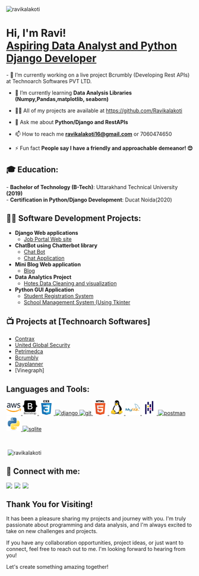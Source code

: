 <p align="left"> <img src="https://komarev.com/ghpvc/?username=ravikalakoti&label=Profile%20views&color=0e75b6&style=flat" alt="ravikalakoti" /> </p>
<h1>Hi, I'm Ravi! <br/><a href="https://github.com/Ravikalakot"></a> <a href="https://www.linkedin.com/in/ravi-singh-kalakoti">Aspiring Data Analyst and Python Django Developer</a></h1>
- 🔭 I’m currently working on a live project Bcrumbly (Developing Rest APIs) at Technoarch Softwares PVT LTD.

- 🌱 I’m currently learning **Data Analysis Libraries (Numpy,Pandas,matplotlib, seaborn)**

- 👨‍💻 All of my projects are available at https://github.com/Ravikalakoti

- 💬 Ask me about **Python/Django and RestAPIs**

- 📫 How to reach me **ravikalakoti16@gmail.com** or 7060474650

- ⚡ Fun fact **People say I have a friendly and approachable demeanor! 😊**

<h2>🎓 Education:</h2>
- <b>Bachelor of Technology (B-Tech)</b>: Uttarakhand Technical University <b>(2019)</b><br>
- <b>Certification in Python/Django Development</b>: Ducat Noida(2020)
<h2>👨‍💻 Software Development Projects:</h2>

- <b>Django Web applications</b>
  - [Job Portal Web site](https://github.com/joshmadakor1/Algorithms-Practice)
- <b>ChatBot using Chatterbot library</b>
  - [Chat Bot](https://github.com/Ravikalakoti/ChatBot-App)
  - [Chat Application](https://github.com/Ravikalakoti/Real-Time-Chat-App)
- <b>Mini Blog Web application</b>
  - [Blog](https://github.com/Ravikalakoti/Mini-Blog)
- <b>Data Analytics Project</b>
  - [Hotes Data Cleaning and visualization](https://github.com/Ravikalakoti/Sales-Data-Analysis-/tree/main/Python_Diwali_Sales_Analysis-main)
- <b>Python GUI Application</b>
  - [Student Registration System](https://github.com/Ravikalakoti/student-reg.-system)
  - [School Management System (Using Tkinter](https://github.com/Ravikalakoti/Tkinter-School.mng.sys.)

<h2>📺 Projects at [Technoarch Softwares]</h2>

- [Contrax](https://contrax.com.au)
- [United Global Security](https://sp.opskube.com)
- [Petrimedca](www.petrimedca.com)
- [Bcrumbly](http://52.200.16.123/docs/)
- [Dayplanner](https://www.technoarchsoftwares.com/)
- [Vinegraph]
  <br>
<h2 align="left">Languages and Tools:</h2>
<p align="left"> <a href="https://aws.amazon.com" target="_blank" rel="noreferrer"> <img src="https://raw.githubusercontent.com/devicons/devicon/master/icons/amazonwebservices/amazonwebservices-original-wordmark.svg" alt="aws" width="40" height="40"/> </a> <a href="https://getbootstrap.com" target="_blank" rel="noreferrer"> <img src="https://raw.githubusercontent.com/devicons/devicon/master/icons/bootstrap/bootstrap-plain-wordmark.svg" alt="bootstrap" width="40" height="40"/> </a> <a href="https://www.w3schools.com/css/" target="_blank" rel="noreferrer"> <img src="https://raw.githubusercontent.com/devicons/devicon/master/icons/css3/css3-original-wordmark.svg" alt="css3" width="40" height="40"/> </a> <a href="https://www.djangoproject.com/" target="_blank" rel="noreferrer"> <img src="https://cdn.worldvectorlogo.com/logos/django.svg" alt="django" width="40" height="40"/> </a> <a href="https://git-scm.com/" target="_blank" rel="noreferrer"> <img src="https://www.vectorlogo.zone/logos/git-scm/git-scm-icon.svg" alt="git" width="40" height="40"/> </a> <a href="https://www.w3.org/html/" target="_blank" rel="noreferrer"> <img src="https://raw.githubusercontent.com/devicons/devicon/master/icons/html5/html5-original-wordmark.svg" alt="html5" width="40" height="40"/> </a> <a href="https://www.linux.org/" target="_blank" rel="noreferrer"> <img src="https://raw.githubusercontent.com/devicons/devicon/master/icons/linux/linux-original.svg" alt="linux" width="40" height="40"/> </a> <a href="https://www.mysql.com/" target="_blank" rel="noreferrer"> <img src="https://raw.githubusercontent.com/devicons/devicon/master/icons/mysql/mysql-original-wordmark.svg" alt="mysql" width="40" height="40"/> </a> <a href="https://pandas.pydata.org/" target="_blank" rel="noreferrer"> <img src="https://raw.githubusercontent.com/devicons/devicon/2ae2a900d2f041da66e950e4d48052658d850630/icons/pandas/pandas-original.svg" alt="pandas" width="40" height="40"/> </a> <a href="https://postman.com" target="_blank" rel="noreferrer"> <img src="https://www.vectorlogo.zone/logos/getpostman/getpostman-icon.svg" alt="postman" width="40" height="40"/> </a> <a href="https://www.python.org" target="_blank" rel="noreferrer"> <img src="https://raw.githubusercontent.com/devicons/devicon/master/icons/python/python-original.svg" alt="Python Logo" width="40" height="40"/> </a> <a href="https://www.sqlite.org/" target="_blank" rel="noreferrer"> <img src="https://www.vectorlogo.zone/logos/sqlite/sqlite-icon.svg" alt="sqlite" width="40" height="40"/> </a> </p>
<br>
<p>&nbsp;<img align="center" src="https://github-readme-stats.vercel.app/api?username=ravikalakoti&show_icons=true&locale=en" alt="ravikalakoti" /></p>
<h2> 🤳 Connect with me:</h2>

[<img align="left" width="22px" src="https://cdn.jsdelivr.net/npm/simple-icons@v3/icons/linkedin.svg" />][linkedin]
[<img align="left" width="22px" src="https://cdn.jsdelivr.net/npm/simple-icons@v3/icons/instagram.svg" />][instagram]
[<img align="left" width="22px" src="https://raw.githubusercontent.com/rahuldkjain/github-profile-readme-generator/master/src/images/icons/Social/facebook.svg"/>][facebook]

[instagram]: https://instagram.com/ravi_kalakoti?igshid=ZGUzMzM3NWJiOQ==
[linkedin]: https://www.linkedin.com/in/ravi-singh-kalakoti/
[facebook]: https://www.facebook.com/rkalakoti2?mibextid=ZbWKwL
<br>
<h2>Thank You for Visiting!</h2>
<p>
  It has been a pleasure sharing my projects and journey with you. I'm truly passionate about programming and data analysis, and I'm always excited to take on new challenges and projects.
</p>
<p>
  If you have any collaboration opportunities, project ideas, or just want to connect, feel free to reach out to me. I'm looking forward to hearing from you!
</p>
<p>
  Let's create something amazing together!
</p>
